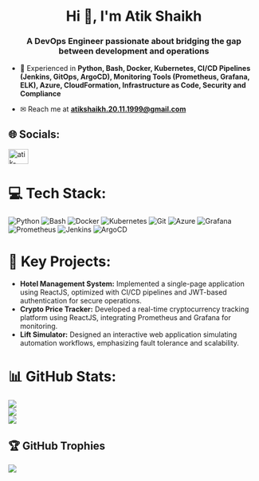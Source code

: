 <h1 align="center">Hi 👋, I'm Atik Shaikh</h1>
<h3 align="center">A DevOps Engineer passionate about bridging the gap between development and operations</h3>

- 🔎 Experienced in **Python, Bash, Docker, Kubernetes, CI/CD Pipelines (Jenkins, GitOps, ArgoCD), Monitoring Tools (Prometheus, Grafana, ELK), Azure, CloudFormation, Infrastructure as Code, Security and Compliance**

- ✉ Reach me at **atikshaikh.20.11.1999@gmail.com**

## 🌐 Socials:
<p align="left">
<a href="https://linkedin.com/in/721atikshaikh" target="blank"><img align="center"src="https://raw.githubusercontent.com/rahuldkjain/github-profile-readme-generator/master/src/images/icons/Social/linked-in-alt.svg" alt="atik-shaikh" height="30" width="40" /></a>
</p>

# 💻 Tech Stack:
![Python](https://img.shields.io/badge/python-%233776AB.svg?style=for-the-badge&logo=python&logoColor=white) 
![Bash](https://img.shields.io/badge/bash-%234EAA25.svg?style=for-the-badge&logo=gnu-bash&logoColor=white) 
![Docker](https://img.shields.io/badge/docker-%232496ED.svg?style=for-the-badge&logo=docker&logoColor=white) 
![Kubernetes](https://img.shields.io/badge/kubernetes-%23326CE5.svg?style=for-the-badge&logo=kubernetes&logoColor=white) 
![Git](https://img.shields.io/badge/git-%23F05032.svg?style=for-the-badge&logo=git&logoColor=white) 
![Azure](https://img.shields.io/badge/azure-%234285F4.svg?style=for-the-badge&logo=microsoft-azure&logoColor=white) 
![Grafana](https://img.shields.io/badge/grafana-%23F46800.svg?style=for-the-badge&logo=grafana&logoColor=white) 
![Prometheus](https://img.shields.io/badge/prometheus-%23E6522C.svg?style=for-the-badge&logo=prometheus&logoColor=white) 
![Jenkins](https://img.shields.io/badge/jenkins-%23D24939.svg?style=for-the-badge&logo=jenkins&logoColor=white) 
![ArgoCD](https://img.shields.io/badge/argoCD-%23F76B1C.svg?style=for-the-badge&logo=argo&logoColor=white)

# 🔁 Key Projects:
- **Hotel Management System:** Implemented a single-page application using ReactJS, optimized with CI/CD pipelines and JWT-based authentication for secure operations.
- **Crypto Price Tracker:** Developed a real-time cryptocurrency tracking platform using ReactJS, integrating Prometheus and Grafana for monitoring.
- **Lift Simulator:** Designed an interactive web application simulating automation workflows, emphasizing fault tolerance and scalability.

# 📊 GitHub Stats:
![](https://github-readme-stats.vercel.app/api?username=Atik-Shaikh&theme=dark&hide_border=false&include_all_commits=false&count_private=false)<br/>
![](https://github-readme-streak-stats.herokuapp.com/?user=Atik-Shaikh&theme=dark&hide_border=false)<br/>
![](https://github-readme-stats.vercel.app/api/top-langs/?username=Atik-Shaikh&theme=dark&hide_border=false&include_all_commits=false&count_private=false&layout=compact)

## 🏆 GitHub Trophies
![](https://github-profile-trophy.vercel.app/?username=721-atikshaikh&theme=monokai&no-frame=true&no-bg=true&margin-w=4)
